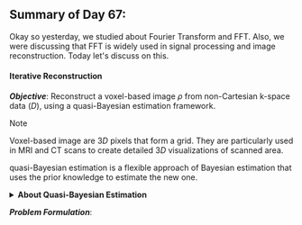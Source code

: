 ## Summary of Day 67:

Okay so yesterday, we studied about Fourier Transform and FFT. Also, we were discussing that FFT is widely used in signal processing and image reconstruction. Today let's discuss on this.

#### Iterative Reconstruction

***Objective***: Reconstruct a voxel-based image $\rho$ from non-Cartesian k-space data $(D)$, using a quasi-Bayesian estimation framework.

>[!Note]
> Voxel-based image are $3D$ pixels that form a grid. They are particularly used in MRI and CT scans to create detailed $3D$ visualizations of scanned area. 
>
> quasi-Bayesian estimation is a flexible approach of Bayesian estimation that uses the prior knowledge to estimate the new one.

<details>
  <summary><b>About Quasi-Bayesian Estimation</b></summary>
  <div align="center">
  <a href="https://www.youtube.com/watch?v=hncA61eBWDI" target="_blank">
    <img src="https://img.youtube.com/vi/hncA61eBWDI/0.jpg" alt="Watch the demo" style="max-width:100%; height:auto;">
  </a>
  </div>
</details>


***Problem Formulation***: 